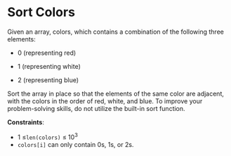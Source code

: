 # Sort Colors

Given an array, colors, which contains a combination of the following three elements:

- 0 (representing red)

- 1 (representing white)

- 2 (representing blue)

Sort the array in place so that the elements of the same color are adjacent, with the colors in the order of red, white, and blue. To improve your problem-solving skills, do not utilize the built-in sort function.

**Constraints**:

- 1 ≤`len(colors)` ≤ 10<sup>3</sup>
- `colors[i]` can only contain 0s, 1s, or 2s.

